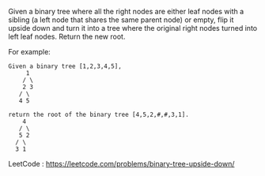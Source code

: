 Given a binary tree where all the right nodes are either leaf nodes with a sibling (a left node that shares the same parent node) or empty, flip it upside down and turn it into a tree where the original right nodes turned into left leaf nodes. Return the new root.

For example:

```
Given a binary tree [1,2,3,4,5],
	 1
	/ \
    2 3
   / \
   4 5

return the root of the binary tree [4,5,2,#,#,3,1].
	4
   / \
   5 2
  / \
  3 1
```

LeetCode : https://leetcode.com/problems/binary-tree-upside-down/
